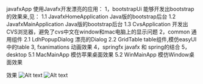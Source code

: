 javafxApp
使用Javafx开发漂亮的应用：
1，bootstrapUi 能够开发出bootstrap的效果来,见：
1.1 JavafxHomeApplication   Java版的bootstrap后台
1.2 JavafxMainApplication   Java版的bootstrap后台
1.3 CvsApplication  开发出CVS浏览器，避免了cvs中文在window和mac电脑上的显示问题
2，common 通用组件
2.1 LdhPopupDialog  漂亮的Dialog
2.2 GridTable table组件,模仿easyUI中的table
3, fxanimations 动画效果
4，springfx javafx 和 spring的结合
5，desktop
5.1 MacMainApp  模仿苹果桌面效果
5.2 WinMainApp  模仿Window桌面效果

效果
![Alt text](https://gitee.com/ldh123/musicApp/raw/master/doc/images/1.png)
![Alt text](https://gitee.com/ldh123/musicApp/raw/master/doc/images/2.png)

